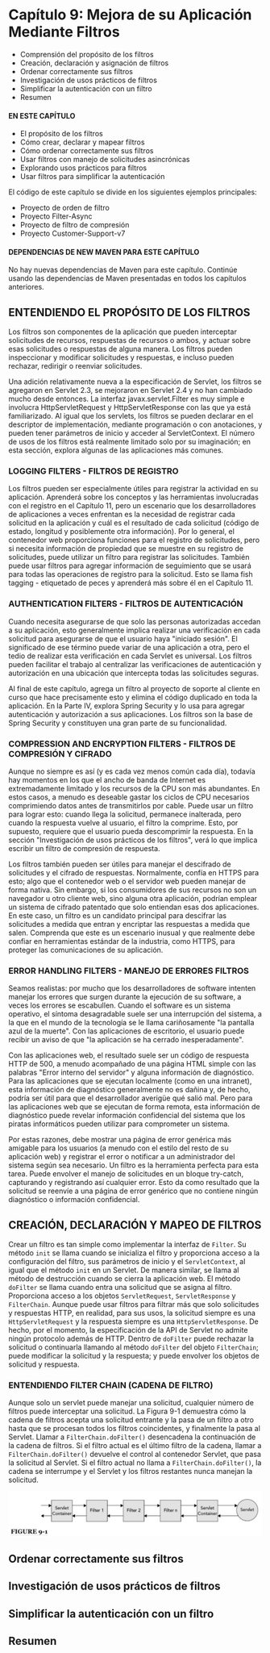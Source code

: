 # Capítulo 9: Mejora de su Aplicación Mediante Filtros

* Comprensión del propósito de los filtros
* Creación, declaración y asignación de filtros
* Ordenar correctamente sus filtros
* Investigación de usos prácticos de filtros
* Simplificar la autenticación con un filtro
* Resumen

#### EN ESTE CAPÍTULO

* El propósito de los filtros
* Cómo crear, declarar y mapear filtros
* Cómo ordenar correctamente sus filtros
* Usar filtros con manejo de solicitudes asincrónicas
* Explorando usos prácticos para filtros
* Usar filtros para simplificar la autenticación

El código de este capítulo se divide en los siguientes ejemplos principales:

* Proyecto de orden de filtro
* Proyecto Filter-Async
* Proyecto de filtro de compresión
* Proyecto Customer-Support-v7

#### DEPENDENCIAS DE NEW MAVEN PARA ESTE CAPÍTULO

No hay nuevas dependencias de Maven para este capítulo. Continúe usando las dependencias de Maven presentadas en todos los capítulos anteriores.

## ENTENDIENDO EL PROPÓSITO DE LOS FILTROS

Los filtros son componentes de la aplicación que pueden interceptar solicitudes de recursos, respuestas de recursos o ambos, y actuar sobre esas solicitudes o respuestas de alguna manera. Los filtros pueden inspeccionar y modificar solicitudes y respuestas, e incluso pueden rechazar, redirigir o reenviar solicitudes.

Una adición relativamente nueva a la especificación de Servlet, los filtros se agregaron en Servlet 2.3, se mejoraron en Servlet 2.4 y no han cambiado mucho desde entonces. La interfaz javax.servlet.Filter es muy simple e involucra HttpServletRequest y HttpServletResponse con las que ya está familiarizado. Al igual que los servlets, los filtros se pueden declarar en el descriptor de implementación, mediante programación o con anotaciones, y pueden tener parámetros de inicio y acceder al ServletContext. El número de usos de los filtros está realmente limitado solo por su imaginación; en esta sección, explora algunas de las aplicaciones más comunes.

### LOGGING FILTERS - FILTROS DE REGISTRO

Los filtros pueden ser especialmente útiles para registrar la actividad en su aplicación. Aprenderá sobre los conceptos y las herramientas involucradas con el registro en el Capítulo 11, pero un escenario que los desarrolladores de aplicaciones a veces enfrentan es la necesidad de registrar cada solicitud en la aplicación y cuál es el resultado de cada solicitud (código de estado, longitud y posiblemente otra información). Por lo general, el contenedor web proporciona funciones para el registro de solicitudes, pero si necesita información de propiedad que se muestre en su registro de solicitudes, puede utilizar un filtro para registrar las solicitudes. También puede usar filtros para agregar información de seguimiento que se usará para todas las operaciones de registro para la solicitud. Esto se llama fish tagging - etiquetado de peces y aprenderá más sobre él en el Capítulo 11.

### AUTHENTICATION FILTERS - FILTROS DE AUTENTICACIÓN

Cuando necesita asegurarse de que solo las personas autorizadas accedan a su aplicación, esto generalmente implica realizar una verificación en cada solicitud para asegurarse de que el usuario haya "iniciado sesión". El significado de ese término puede variar de una aplicación a otra, pero el tedio de realizar esta verificación en cada Servlet es universal. Los filtros pueden facilitar el trabajo al centralizar las verificaciones de autenticación y autorización en una ubicación que intercepta todas las solicitudes seguras.

Al final de este capítulo, agrega un filtro al proyecto de soporte al cliente en curso que hace precisamente esto y elimina el código duplicado en toda la aplicación. En la Parte IV, explora Spring Security y lo usa para agregar autenticación y autorización a sus aplicaciones. Los filtros son la base de Spring Security y constituyen una gran parte de su funcionalidad.

### COMPRESSION AND ENCRYPTION FILTERS - FILTROS DE COMPRESIÓN Y CIFRADO

Aunque no siempre es así (y es cada vez menos común cada día), todavía hay momentos en los que el ancho de banda de Internet es extremadamente limitado y los recursos de la CPU son más abundantes. En estos casos, a menudo es deseable gastar los ciclos de CPU necesarios comprimiendo datos antes de transmitirlos por cable. Puede usar un filtro para lograr esto: cuando llega la solicitud, permanece inalterada, pero cuando la respuesta vuelve al usuario, el filtro la comprime. Esto, por supuesto, requiere que el usuario pueda descomprimir la respuesta. En la sección "Investigación de usos prácticos de los filtros", verá lo que implica escribir un filtro de compresión de respuesta.

Los filtros también pueden ser útiles para manejar el descifrado de solicitudes y el cifrado de respuestas. Normalmente, confía en HTTPS para esto; algo que el contenedor web o el servidor web pueden manejar de forma nativa. Sin embargo, si los consumidores de sus recursos no son un navegador u otro cliente web, sino alguna otra aplicación, podrían emplear un sistema de cifrado patentado que solo entiendan esas dos aplicaciones. En este caso, un filtro es un candidato principal para descifrar las solicitudes a medida que entran y encriptar las respuestas a medida que salen. Comprenda que este es un escenario inusual y que realmente debe confiar en herramientas estándar de la industria, como HTTPS, para proteger las comunicaciones de su aplicación.

### ERROR HANDLING FILTERS - MANEJO DE ERRORES FILTROS

Seamos realistas: por mucho que los desarrolladores de software intenten manejar los errores que surgen durante la ejecución de su software, a veces los errores se escabullen. Cuando el software es un sistema operativo, el síntoma desagradable suele ser una interrupción del sistema, a la que en el mundo de la tecnología se le llama cariñosamente "la pantalla azul de la muerte". Con las aplicaciones de escritorio, el usuario puede recibir un aviso de que "la aplicación se ha cerrado inesperadamente".

Con las aplicaciones web, el resultado suele ser un código de respuesta HTTP de 500, a menudo acompañado de una página HTML simple con las palabras "Error interno del servidor" y alguna información de diagnóstico. Para las aplicaciones que se ejecutan localmente (como en una intranet), esta información de diagnóstico generalmente no es dañina y, de hecho, podría ser útil para que el desarrollador averigüe qué salió mal. Pero para las aplicaciones web que se ejecutan de forma remota, esta información de diagnóstico puede revelar información confidencial del sistema que los piratas informáticos pueden utilizar para comprometer un sistema.

Por estas razones, debe mostrar una página de error genérica más amigable para los usuarios (a menudo con el estilo del resto de su aplicación web) y registrar el error o notificar a un administrador del sistema según sea necesario. Un filtro es la herramienta perfecta para esta tarea. Puede envolver el manejo de solicitudes en un bloque try-catch, capturando y registrando así cualquier error. Esto da como resultado que la solicitud se reenvíe a una página de error genérico que no contiene ningún diagnóstico o información confidencial.

## CREACIÓN, DECLARACIÓN Y MAPEO DE FILTROS

Crear un filtro es tan simple como implementar la interfaz de `Filter`. Su método `init` se llama cuando se inicializa el filtro y proporciona acceso a la configuración del filtro, sus parámetros de inicio y el `ServletContext`, al igual que el método `init` en un Servlet. De manera similar, se llama al método de destrucción cuando se cierra la aplicación web. El método `doFilter` se llama cuando entra una solicitud que se asigna al filtro. Proporciona acceso a los objetos `ServletRequest`, `ServletResponse` y `FilterChain`. Aunque puede usar filtros para filtrar más que solo solicitudes y respuestas HTTP, en realidad, para sus usos, la solicitud siempre es una `HttpServletRequest` y la respuesta siempre es una `HttpServletResponse`. De hecho, por el momento, la especificación de la API de Servlet no admite ningún protocolo además de HTTP. Dentro de `doFilter` puede rechazar la solicitud o continuarla llamando al método `doFilter` del objeto `FilterChain`; puede modificar la solicitud y la respuesta; y puede envolver los objetos de solicitud y respuesta.

### ENTENDIENDO FILTER CHAIN (CADENA DE FILTRO)

Aunque solo un servlet puede manejar una solicitud, cualquier número de filtros puede interceptar una solicitud. La Figura 9-1 demuestra cómo la cadena de filtros acepta una solicitud entrante y la pasa de un filtro a otro hasta que se procesan todos los filtros coincidentes, y finalmente la pasa al Servlet. Llamar a `FilterChain.doFilter()` desencadena la continuación de la cadena de filtros. Si el filtro actual es el último filtro de la cadena, llamar a `FilterChain.doFilter()` devuelve el control al contenedor Servlet, que pasa la solicitud al Servlet. Si el filtro actual no llama a `FilterChain.doFilter()`, la cadena se interrumpe y el Servlet y los filtros restantes nunca manejan la solicitud.

![09-01](images/09-01.png)

## Ordenar correctamente sus filtros

## Investigación de usos prácticos de filtros

## Simplificar la autenticación con un filtro

## Resumen
